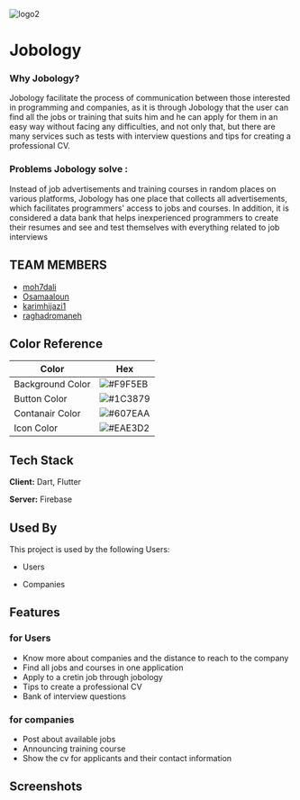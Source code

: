 ![logo2](https://user-images.githubusercontent.com/70016377/202569710-885c11b8-ed51-42a1-9c4d-09297bd731c5.png)
# Jobology

### Why Jobology?
Jobology facilitate the process of communication between those interested in programming and companies, as it is through Jobology that the user can find all the jobs or training that suits him and he can apply for them in an easy way without facing any difficulties, and not only that, but there are many services such as tests with interview questions and tips for creating a professional CV.

### Problems Jobology solve :
Instead of job advertisements and training courses in random places on various platforms, Jobology has one place that collects all advertisements, which facilitates programmers' access to jobs and courses. In addition, it is considered a data bank that helps inexperienced programmers to create their resumes and see and test themselves with everything related to job interviews



## TEAM MEMBERS

 - [moh7dali](https://github.com/moh7dali)
 - [Osamaaloun](https://github.com/Osamaaloun)
 - [karimhijazi1](https://github.com/karimhijazi1)
 - [raghadromaneh](https://github.com/raghadromaneh1)




## Color Reference

| Color             | Hex                                                                |
| ----------------- | ------------------------------------------------------------------ |
| Background Color | ![#F9F5EB]() |
| Button Color | ![#1C3879]()|
| Contanair Color | ![#607EAA]([https://colorhunt.co/palette/1c3879607eaaeae3d2f9f5eb]) |
| Icon Color | ![#EAE3D2]()|


## Tech Stack

**Client:** Dart, Flutter

**Server:** Firebase


## Used By

This project is used by the following Users:

- Users

- Companies


## Features
### for Users
- Know more about companies and the distance to reach to the company
- Find all jobs and courses in one application
- Apply to a cretin job through jobology
- Tips to create a professional CV
- Bank of interview questions

### for companies
- Post about available jobs
- Announcing training course
- Show the cv for applicants and their contact information



## Screenshots



